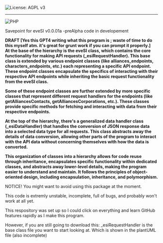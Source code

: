 ![License: AGPL v3](https://img.shields.io/badge/License-AGPL_v3-blue.svg)<HR>
![PHP](https://img.shields.io/badge/PHP-777BB4?style=for-the-badge&logo=php&logoColor=white)

Savepoint for eveSI v0.0.01a
-preAlpha code in developement

<b>DRAFT [Yes this GPT4 writing what this program is ; waste of time to do this myself atm. it's great for grunt work if you can prompt it properly.]<br/>
At the base of the hierarchy is the eveSI class, which contains the core functionality for making API requests (_esiRequestHandler). This base class is extended by various endpoint classes (like alliances_endpoints, characters_endpoints, etc.) each representing a specific API endpoint. These endpoint classes encapsulate the specifics of interacting with their respective API endpoints while inheriting the basic request functionality from the eveSI class.

Some of these endpoint classes are further extended by more specific classes that represent different request handlers for the endpoints (like getAlliancesContacts, getAlliancesCorporations, etc.). These classes provide specific methods for fetching and interacting with data from their respective endpoints.

At the top of the hierarchy, there's a generalized data handler class (_esiDataHandler) that handles the conversion of JSON response data into a selected data type for all requests. This class abstracts away the details of data conversion, allowing other parts of the program to interact with the API data without concerning themselves with how the data is converted.

This organization of classes into a hierarchy allows for code reuse through inheritance, encapsulates specific functionality within dedicated classes, and abstracts away lower-level details, making the program easier to understand and maintain. It follows the principles of object-oriented design, including encapsulation, inheritance, and polymorphism.</b>

NOTICE!
You might want to avoid using this package at the moment.

This code is extremly unstable, incomplete, full of bugs, and probably won't work at all yet.

This respository was set up so I could click on everything and learn GitHub features rapidly as I make this program.

However, if you are still going to download this: _esiRequestHandler is the base class file you want to start looking at.
Which is shown in the plantUML file (also incomplete)
